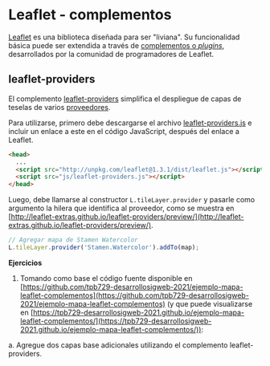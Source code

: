 # Leaflet - complementos
[Leaflet](https://leafletjs.com/) es una biblioteca diseñada para ser "liviana". Su funcionalidad básica puede ser extendida a través de [complementos o *plugins*](https://leafletjs.com/plugins.html), desarrollados por la comunidad de programadores de Leaflet.

## leaflet-providers
El complemento [leaflet-providers](https://github.com/leaflet-extras/leaflet-providers) simplifica el despliegue de capas de teselas de varios [proveedores](http://leaflet-extras.github.io/leaflet-providers/preview/).

Para utilizarse, primero debe descargarse el archivo [leaflet-providers.js](https://raw.githubusercontent.com/leaflet-extras/leaflet-providers/master/leaflet-providers.js) e incluir un enlace a este en el código JavaScript, después del enlace a Leaflet. 

```html
<head>
  ...
  <script src="http://unpkg.com/leaflet@1.3.1/dist/leaflet.js"></script>
  <script src="js/leaflet-providers.js"></script>
</head>
```

Luego, debe llamarse al constructor ```L.tileLayer.provider``` y pasarle como argumento la hilera que identifica al proveedor, como se muestra en [http://leaflet-extras.github.io/leaflet-providers/preview/](http://leaflet-extras.github.io/leaflet-providers/preview/).

```javascript
// Agregar mapa de Stamen Watercolor
L.tileLayer.provider('Stamen.Watercolor').addTo(map);
```

**Ejercicios**  
1. Tomando como base el código fuente disponible en [https://github.com/tpb729-desarrollosigweb-2021/ejemplo-mapa-leaflet-complementos](https://github.com/tpb729-desarrollosigweb-2021/ejemplo-mapa-leaflet-complementos) (y que puede visualizarse en [https://tpb729-desarrollosigweb-2021.github.io/ejemplo-mapa-leaflet-complementos/](https://tpb729-desarrollosigweb-2021.github.io/ejemplo-mapa-leaflet-complementos/)):  

  a. Agregue dos capas base adicionales utilizando el complemento leaflet-providers.
